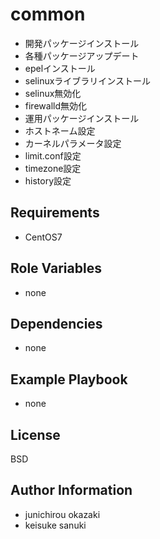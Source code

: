 common
=========

- 開発パッケージインストール
- 各種パッケージアップデート
- epelインストール
- selinuxライブラリインストール
- selinux無効化
- firewalld無効化
- 運用パッケージインストール
- ホストネーム設定
- カーネルパラメータ設定
- limit.conf設定
- timezone設定
- history設定

Requirements
------------

- CentOS7

Role Variables
--------------

- none

Dependencies
------------

- none

Example Playbook
----------------

- none

License
-------

BSD

Author Information
------------------

- junichirou okazaki 
- keisuke sanuki 